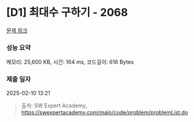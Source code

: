 # [D1] 최대수 구하기 - 2068 

[문제 링크](https://swexpertacademy.com/main/code/problem/problemDetail.do?contestProbId=AV5QQhbqA4QDFAUq) 

### 성능 요약

메모리: 25,600 KB, 시간: 164 ms, 코드길이: 616 Bytes

### 제출 일자

2025-02-10 13:21



> 출처: SW Expert Academy, https://swexpertacademy.com/main/code/problem/problemList.do